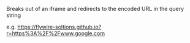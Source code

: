 Breaks out of an iframe and redirects to the encoded URL in the query string

e.g. https://flywire-soltions.github.io?r=https%3A%2F%2Fwww.google.com